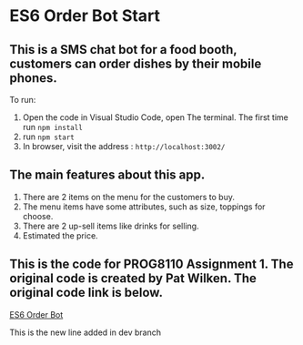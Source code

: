 # ES6 Order Bot Start

## This is a SMS chat bot for a food booth, customers can order dishes by their mobile phones. 

To run:

1. Open the code in Visual Studio Code, open The terminal. The first time run `npm install`
2. run `npm start`
3. In browser, visit the address : `http://localhost:3002/`

## The main features about this app.

1. There are 2 items on the menu for the customers to buy.
2. The menu items have some attributes, such as size, toppings for choose.
3. There are 2 up-sell items like drinks for selling.
4. Estimated the price.

## This is the code for PROG8110 Assignment 1. The original code is created by Pat Wilken. The original code link is below.
<a href="https://github.com/rhildred/ES6OrderBot" target="_blank">ES6 Order Bot</a>

This is the new line added in dev branch
